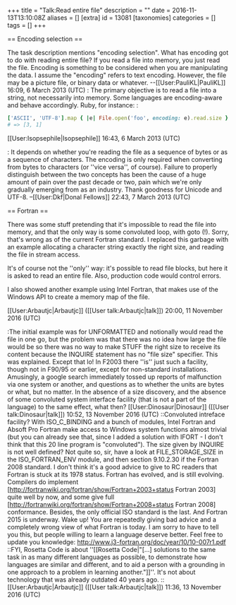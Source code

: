+++
title = "Talk:Read entire file"
description = ""
date = 2016-11-13T13:10:08Z
aliases = []
[extra]
id = 13081
[taxonomies]
categories = []
tags = []
+++

== Encoding selection ==

The task description mentions "encoding selection". What has encoding got to do with reading entire file?
If you read a file into memory, you just read the file. Encoding is something to be considered when you are manipulating the data.
I assume the "encoding" refers to text encoding. However, the file may be a picture file, or binary data or whatever.
--[[User:PauliKL|PauliKL]] 16:09, 6 March 2013 (UTC)
: The primary objective is to read a file into a string, not necessarily into memory. Some languages are encoding-aware and behave accordingly. Ruby, for instance:
:
```Ruby
['ASCII', 'UTF-8'].map { |e| File.open('foo', encoding: e).read.size }
# => [3, 1]
```
[[User:Isopsephile|Isopsephile]] 16:43, 6 March 2013 (UTC)

: It depends on whether you're reading the file as a sequence of bytes or as a sequence of characters. The encoding is only required when converting from bytes to characters (or ''vice versa'', of course). Failure to properly distinguish between the two concepts has been the cause of a huge amount of pain over the past decade or two, pain which we're only gradually emerging from as an industry. Thank goodness for Unicode and UTF-8. –[[User:Dkf|Donal Fellows]] 22:43, 7 March 2013 (UTC)

== Fortran ==

There was some stuff pretending that it's impossible to read the file into memory, and that the only way is some convoluted loop, with goto (!). Sorry, that's wrong as of the current Fortran standard. I replaced this garbage with an example allocating a character string exactly the right size, and reading the file in stream access.

It's of course not the ''only'' way: it's possible to read file blocks, but here it is asked to read an entire file.
Also, production code would control errors.

I also showed another example using Intel Fortran, that makes use of the Windows API to create a memory map of the file.

[[User:Arbautjc|Arbautjc]] ([[User talk:Arbautjc|talk]]) 20:00, 11 November 2016 (UTC)

:The initial example was for UNFORMATTED and notionally would read the file in one go, but the problem was that there was no idea how large the file would be so there was no way to make STUFF the right size to receive its content because the INQUIRE statement has no "file size" specifier. This was explained. Except that lo! In F2003 there ''is'' just such a facility, though not in F90/95 or earlier, except for non-standard installations. Amusingly, a google search immediately tossed up reports of malfunction via one system or another, and questions as to whether the units are bytes or what, but no matter. In the absence of a size discovery, and the absence of some convoluted system interface facility (that is not a part of the language) to the same effect, what then? [[User:Dinosaur|Dinosaur]] ([[User talk:Dinosaur|talk]]) 10:52, 13 November 2016 (UTC)
::Convoluted intreface facility? With ISO_C_BINDING and a bunch of modules, Intel Fortran and Absoft Pro Fortran make access to Windows system functions almost trivial (but you can already see that, since I added a solution with IFORT - I don't think that this 20 line program is "convoluted"). The size given by INQUIRE is not well defined? Not quite so, sir, have a look at FILE_STORAGE_SIZE in the ISO_FORTRAN_ENV module, and then section 9.10.2.30 if the Fortran 2008 standard. I don't think it's a good advice to give to RC readers that Fortran is stuck at its 1978 status. Fortran has evolved, and is still evolving. Compilers do implement [http://fortranwiki.org/fortran/show/Fortran+2003+status Fortran 2003] quite well by now, and some give full [http://fortranwiki.org/fortran/show/Fortran+2008+status Fortran 2008] conformance. Besides, the only official ISO standard is the last. And Fortran 2015 is underway. Wake up! You are repeatedly giving bad advice and a completely wrong view of what Fortran is today. I am sorry to have to tell you this, but people willing to learn a language deserve better. Feel free to update you knowledge: http://www.j3-fortran.org/doc/year/10/10-007r1.pdf
::FYI, Rosetta Code is about ''[[Rosetta Code|"[...] solutions to the same task in as many different languages as possible, to demonstrate how languages are similar and different, and to aid a person with a grounding in one approach to a problem in learning another."]]''. It's not about technology that was already outdated 40 years ago.
::[[User:Arbautjc|Arbautjc]] ([[User talk:Arbautjc|talk]]) 11:36, 13 November 2016 (UTC)
